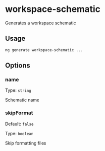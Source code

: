 # workspace-schematic

Generates a workspace schematic

## Usage

```bash
ng generate workspace-schematic ...

```

## Options

### name

Type: `string`

Schematic name

### skipFormat

Default: `false`

Type: `boolean`

Skip formatting files
